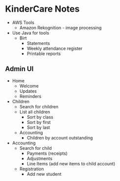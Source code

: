 # KinderCare Notes
* AWS Tools
  * Amazon Rekognition - image processing
* Use Java for tools
  * Birt
    * Statements
    * Weekly attendance register
    * Printable reports
## Admin UI
* Home
  * Welcome
  * Updates
  * Reminders
* Children
  * Search for children
  * List all children
    * Sort by class
    * Sort by first
    * Sort by last
  * Accounting
    * Children by account outstanding
* Accounting
  * Search for child
    * Payments (receipts)
    * Adjustments
    * Line Items (add new items to child account)
  * Registration
    * Add new student
